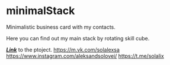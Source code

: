 # **minimalStack**

Minimalistic business card with my contacts.

Here you can find out my main stack by rotating skill cube.

[**_Link_**](https://soloveyaleksandr.github.io/minimalStack/) to the ptoject.
https://m.vk.com/solalexsa
https://www.instagram.com/aleksandsolovei/
https://t.me/solalix

